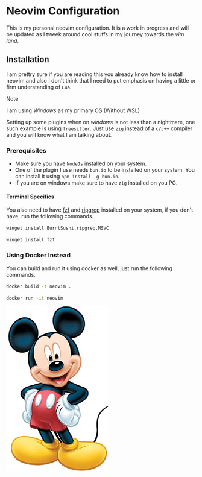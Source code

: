 # Neovim Configuration

This is my personal neovim configuration. It is a work in progress and will be updated as I tweek around cool stuffs in my journey towards the _vim land_.

## Installation
I am prettry sure if you are reading this you already know how to install neovim and also I don't think that I need to put emphasis on having a little or firm understanding of `Lua`.

> [!NOTE]
> I am using _Windows_ as my primary OS (Without WSL)

Setting up some plugins when on _windows_ is not less than a nightmare, one such example is using `treesitter`. Just use `zig` instead of a `c/c++` compiler and you will know what I am talking about.

### Prerequisites
- Make sure you have `NodeJs` installed on your system.
- One of the plugin I use needs `bun.io` to be installed on your system. You can install it using `npm install -g bun.io`.
- If you are on windows make sure to have `zig` installed on you PC.

#### Terminal Specifics
You also need to have [fzf](https://github.com/junegunn/fzf?tab=readme-ov-file) and [ripgrep](https://github.com/BurntSushi/ripgrep) installed on your system, if you don't have, run the following commands.
```bash
winget install BurntSushi.ripgrep.MSVC
```

```bash
winget install fzf
```

### Using Docker Instead
You can build and run it using docker as well, just run the following commands.

```bash
docker build -t neovim .
```

```bash
docker run -it neovim
```

![](./Mickey_Mouse_Disney_1.jpeg)
